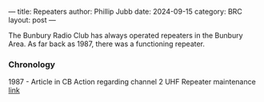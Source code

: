 —
title: Repeaters
author: Phillip Jubb
date: 2024-09-15
category: BRC
layout: post
—

The Bunbury Radio Club has always operated repeaters in the Bunbury Area. As far back as 1987, there was a functioning repeater.


### Chronology

1987 - Article in CB Action regarding channel 2 UHF Repeater maintenance [link](inthenews.md#1987—cb-action)
